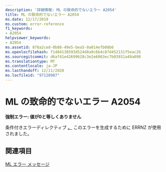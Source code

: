 ```yaml
---
description: '詳細情報: ML の致命的でないエラー A2054'
title: ML の致命的でないエラー A2054
ms.date: 12/17/2019
ms.custom: error-reference
f1_keywords:
- A2054
helpviewer_keywords:
- A2054
ms.assetid: 878a2ced-0b88-49e5-bea5-0a014efb08b6
ms.openlocfilehash: f1484138593d524d8a9c6b4c87d452131f5eac26
ms.sourcegitcommit: d6af41e42699628c3e2e6063ec7b03931a49a098
ms.translationtype: MT
ms.contentlocale: ja-JP
ms.lasthandoff: 12/11/2020
ms.locfileid: "97128987"
---
```

# <a name="ml-nonfatal-error-a2054"></a>ML の致命的でないエラー A2054

**強制エラー: 値が0と等しくありません**

条件付きエラーディレクティブ [。](dot-errnz.md) このエラーを生成するために ERRNZ が使用されました。

## <a name="see-also"></a>関連項目

[ML エラー メッセージ](ml-error-messages.md)
